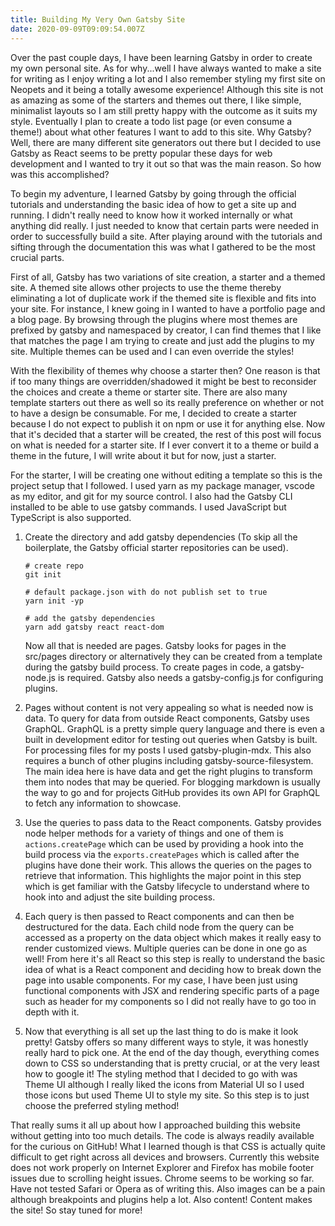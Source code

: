 ```yaml
---
title: Building My Very Own Gatsby Site
date: 2020-09-09T09:09:54.007Z
---
```

Over the past couple days, I have been learning Gatsby in order to create my own personal site. As for why...well I have always wanted to make a site for writing as I enjoy writing a lot and I also remember styling my first site on Neopets and it being a totally awesome experience! Although this site is not as amazing as some of the starters and themes out there, I like simple, minimalist layouts so I am still pretty happy with the outcome as it suits my style. Eventually I plan to create a todo list page (or even consume a theme!) about what other features I want to add to this site. Why Gatsby? Well, there are many different site generators out there but I decided to use Gatsby as React seems to be pretty popular these days for web development and I wanted to try it out so that was the main reason. So how was this accomplished?

To begin my adventure, I learned Gatsby by going through the official tutorials and understanding the basic idea of how to get a site up and running. I didn't really need to know how it worked internally or what anything did really. I just needed to know that certain parts were needed in order to successfully build a site. After playing around with the tutorials and sifting through the documentation this was what I gathered to be the most crucial parts. 

First of all, Gatsby has two variations of site creation, a starter and a themed site. A themed site allows other projects to use the theme thereby eliminating a lot of duplicate work if the themed site is flexible and fits into your site. For instance, I knew going in I wanted to have a portfolio page and a blog page. By browsing through the plugins where most themes are prefixed by gatsby and namespaced by creator, I can find themes that I like that matches the page I am trying to create and just add the plugins to my site. Multiple themes can be used and I can even override the styles! 

With the flexibility of themes why choose a starter then? One reason is that if too many things are overridden/shadowed it might be best to reconsider the choices and create a theme or starter site. There are also many template starters out there as well so its really preference on whether or not to have a design be consumable. For me, I decided to create a starter because I do not expect to publish it on npm or use it for anything else. Now that it's decided that a starter will be created, the rest of this post will focus on what is needed for a starter site. If I ever convert it to a theme or build a theme in the future, I will write about it but for now, just a starter.

For the starter, I will be creating one without editing a template so this is the project setup that I followed. I used yarn as my package manager, vscode as my editor, and git for my source control. I also had the Gatsby CLI installed to be able to use gatsby commands. I used JavaScript but TypeScript is also supported.

1. Create the directory and add gatsby dependencies (To skip all the boilerplate, the Gatsby official starter repositories can be used).

   ```
   # create repo
   git init

   # default package.json with do not publish set to true
   yarn init -yp

   # add the gatsby dependencies
   yarn add gatsby react react-dom
   ```

   Now all that is needed are pages. Gatsby looks for pages in the src/pages directory or alternatively they can be created from a template during the gatsby build process. To create pages in code, a gatsby-node.js is required. Gatsby also needs a gatsby-config.js for configuring plugins. 
2. Pages without content is not very appealing so what is needed now is data. To query for data from outside React components, Gatsby uses GraphQL. GraphQL is a pretty simple query language and there is even a built in development editor for testing out queries when Gatsby is built. For processing files for my posts I used gatsby-plugin-mdx. This also requires a bunch of other plugins including gatsby-source-filesystem. The main idea here is have data and get the right plugins to transform them into nodes that may be queried. For blogging markdown is usually the way to go and for projects GitHub provides its own API for GraphQL to fetch any information to showcase.
3. Use the queries to pass data to the React components. Gatsby provides node helper methods for a variety of things and one of them is `actions.createPage` which can be used by providing a hook into the build process via the `exports.createPages` which is called after the plugins have done their work. This allows the queries on the pages to retrieve that information. This highlights the major point in this step which is get familiar with the Gatsby lifecycle to understand where to hook into and adjust the site building process.
4. Each query is then passed to React components and can then be destructured for the data. Each child node from the query can be accessed as a property on the data object which makes it really easy to render customized views. Multiple queries can be done in one go as well! From here it's all React so this step is really to understand the basic idea of what is a React component and deciding how to break down the page into usable components. For my case, I have been just using functional components with JSX and rendering specific parts of a page such as header for my components so I did not really have to go too in depth with it.
5. Now that everything is all set up the last thing to do is make it look pretty! Gatsby offers so many different ways to style, it was honestly really hard to pick one. At the end of the day though, everything comes down to CSS so understanding that is pretty crucial, or at the very least how to google it! The styling method that I decided to go with was Theme UI although I really liked the icons from Material UI so I used those icons but used Theme UI to style my site. So this step is to just choose the preferred styling method!

That really sums it all up about how I approached building this website without getting into too much details. The code is always readily available for the curious on GitHub! What I learned though is that CSS is actually quite difficult to get right across all devices and browsers. Currently this website does not work properly on Internet Explorer and Firefox has mobile footer issues due to scrolling height issues. Chrome seems to be working so far. Have not tested Safari or Opera as of writing this. Also images can be a pain although breakpoints and plugins help a lot. Also content! Content makes the site! So stay tuned for more!